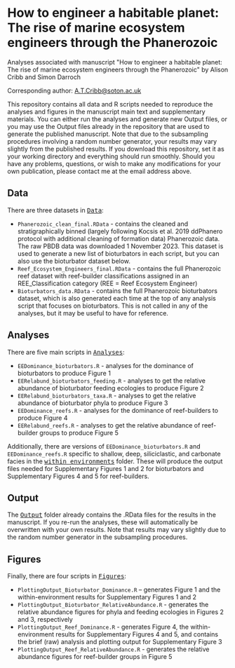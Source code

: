 # How to engineer a habitable planet: The rise of marine ecosystem engineers through the Phanerozoic
Analyses associated with manuscript "How to engineer a habitable planet: The rise of marine ecosystem engineers through the Phanerozoic" by Alison Cribb and Simon Darroch

Corresponding author: A.T.Cribb@soton.ac.uk

This repository contains all data and R scripts needed to reproduce the analyses and figures in the manuscript main text and supplementary materials. You can either run the analyses and generate new Output files, or you may use the Output files already in the repository that are used to generate the published manuscript. Note that due to the subsampling procedures involving a random number generator, your results may vary slightly from the published results. If you download this repository, set it as your working directory and everything should run smoothly. Should you have any problems, questions, or wish to make any modifications for your own publication, please contact me at the email address above.

## Data
There are three datasets in <kbd>[Data](https://github.com/atcribb/Rise-of-the-Ecosystem-Engineers/tree/main/Data)</kbd>:

* ``Phanerozoic_clean_final.RData`` - contains the cleaned and stratigraphically binned (largely following Kocsis et al. 2019 ddPhanero protocol with additional cleaning of formation data) Phanerozoic data. The raw PBDB data was downloaded 1 November 2023. This dataset is used to generate a new list of bioturbators in each script, but you can also use the bioturbator dataset below. 
* ``Reef_Ecosystem_Engineers_final.RData`` - contains the full Phanerozoic reef dataset with reef-builder classifications assigned in an REE_Classification category (REE = Reef Ecosystem Engineer)
* ``Bioturbators_data.RData`` - contains the full Phanerozoic bioturbators dataset, which is also generated each time at the top of any analysis script that focuses on bioturbators. This is not called in any of the analyses, but it may be useful to have for reference.


## Analyses
There are five main scripts in <kbd>[Analyses](https://github.com/atcribb/Rise-of-the-Ecosystem-Engineers/tree/main/Analyses)</kbd>:

* ``EEDominance_bioturbators.R`` - analyses for the dominance of bioturbators to produce Figure 1
* ``EERelabund_bioturbators_feeding.R`` - analyses to get the relative abundance of bioturbator feeding ecologies to produce Figure 2
* ``EERelabund_bioturbators_taxa.R`` - analyses to get the relative abundance of bioturbator phyla to produce Figure 3
* ``EEDominance_reefs.R`` - analyses for the dominance of reef-builders to produce Figure 4
* ``EERelabund_reefs.R`` - analyses to get the relative abundance of reef-builder groups to produce Figure 5

Additionally, there are versions of ``EEDominance_bioturbators.R`` and ``EEDominance_reefs.R`` specific to shallow, deep, siliciclastic, and carbonate facies in the <kbd>[within environments](https://github.com/atcribb/Rise-of-the-Ecosystem-Engineers/tree/main/Analyses/within_environments)</kbd> folder. These will produce the output files needed for Supplementary Figures 1 and 2 for bioturbators and Supplementary Figures 4 and 5 for reef-builders.

## Output 
The <kbd>[Output](https://github.com/atcribb/Rise-of-the-Ecosystem-Engineers/tree/main/Output)</kbd> folder already contains the .RData files for the results in the manuscript. If you re-run the analyses, these will automatically be overwritten with your own results. Note that results may vary slightly due to the random number generator in the subsampling procedures.


## Figures
Finally, there are four scripts in <kbd>[Figures](https://github.com/atcribb/Rise-of-the-Ecosystem-Engineers/tree/main/Figures)</kbd>:

* ``PlottingOutput_Bioturbator_Dominance.R`` – generates Figure 1 and the within-environment results for Supplementary Figures 1 and 2
* ``PlottingOutput_Bioturbator_RelativeAbundance.R`` - generates the relative abundance figures for phyla and feeding ecologies in Figures 2 and 3, respectively
* ``PlottingOutput_Reef_Dominance.R`` - generates Figure 4, the within-environment results for Supplementary Figures 4 and 5, and contains the brief (raw) analysis and plotting output for Supplementary Figure 3
* ``PlottingOutput_Reef_RelativeAbundance.R`` - generates the relative abundance figures for reef-builder groups in Figure 5
